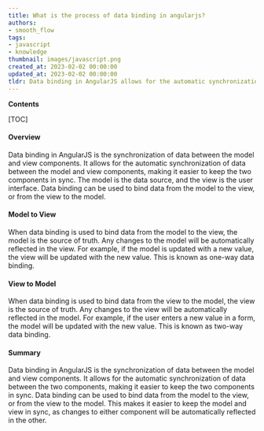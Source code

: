 ```yaml
---
title: What is the process of data binding in angularjs?
authors:
- smooth_flow
tags:
- javascript
- knowledge
thumbnail: images/javascript.png
created_at: 2023-02-02 00:00:00
updated_at: 2023-02-02 00:00:00
tldr: Data binding in AngularJS allows for the automatic synchronization of data between the model and the view.
---
```


**Contents**

[TOC]

#### Overview

Data binding in AngularJS is the synchronization of data between the model and view components. It allows for the automatic synchronization of data between the model and view components, making it easier to keep the two components in sync. The model is the data source, and the view is the user interface. Data binding can be used to bind data from the model to the view, or from the view to the model.

#### Model to View

When data binding is used to bind data from the model to the view, the model is the source of truth. Any changes to the model will be automatically reflected in the view. For example, if the model is updated with a new value, the view will be updated with the new value. This is known as one-way data binding.

#### View to Model

When data binding is used to bind data from the view to the model, the view is the source of truth. Any changes to the view will be automatically reflected in the model. For example, if the user enters a new value in a form, the model will be updated with the new value. This is known as two-way data binding.

#### Summary

Data binding in AngularJS is the synchronization of data between the model and view components. It allows for the automatic synchronization of data between the two components, making it easier to keep the two components in sync. Data binding can be used to bind data from the model to the view, or from the view to the model. This makes it easier to keep the model and view in sync, as changes to either component will be automatically reflected in the other.
